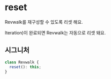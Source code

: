 # reset

Revwalk를 재구성할 수 있도록 리셋 해요.

Iteration)이 완료되면 Revwalk는 자동으로 리셋 돼요.

## 시그니처

```ts
class Revwalk {
  reset(): this;
}
```
